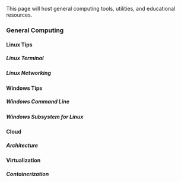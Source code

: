 This page will host general computing tools, utilities, and educational resources.

### General Computing
#### Linux Tips
##### Linux Terminal
##### Linux Networking
#### Windows Tips
##### Windows Command Line
##### Windows Subsystem for Linux
#### Cloud
##### Architecture
#### Virtualization
##### Containerization
